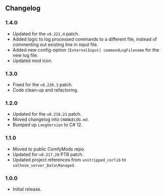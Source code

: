 ## Changelog

### 1.4.0

  * Updated for the `v0.221.4` patch.
  * Added logic to log processed commands to a different file, instead of commenting out existing line in input file.
  * Added new config-option `[ExternalInput] commandLogFilename` for the new log file.
  * Updated mod icon.

### 1.3.0

  * Fixed for the `v0.220.3` patch.
  * Code clean-up and refactoring.

### 1.2.0
 
  * Updated for the `v0.218.21` patch.
  * Moved changelog into `CHANGELOG.md`.
  * Bumped up `LangVersion` to C# 12.

### 1.1.0

  * Moved to public ComfyMods repo.
  * Updated for `v0.217.28` PTB patch.
  * Updated project references from `unstripped_corlib` to `valheim_server_Data\Managed`.

### 1.0.0

  * Initial release.

